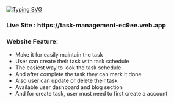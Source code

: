 [![Typing SVG](https://readme-typing-svg.herokuapp.com?font=Fira+Code&weight=500&size=33&pause=1000&width=435&lines=Task+Management;Create+your+task+today!;React+Application)](https://git.io/typing-svg)

<h3> Live Site : https://task-management-ec9ee.web.app </h3>

<h3>Website Feature:</h3>

- Make it for easily maintain the task 
- User can create their task with task schedule
- The easiest way to look the task schedule
- And after complete the task they can mark it done
- Also user can update or delete their task
- Available user dashboard and blog section
- And for create task, user must need to first create a account